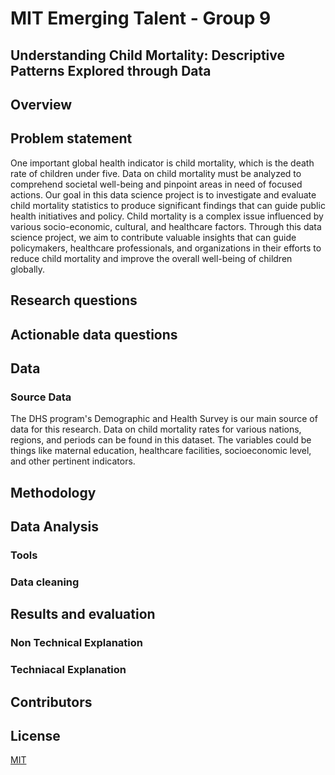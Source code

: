 # MIT Emerging Talent - Group 9

## Understanding Child Mortality: Descriptive Patterns Explored through Data

## Overview
<!-- your comment -->



## Problem statement
<!-- your comment Please follow the link to read full [problem statement]().-->
One important global health indicator is child mortality, which is the death rate of children under five. Data on child mortality must be analyzed to comprehend societal well-being and pinpoint areas in need of focused actions. Our goal in this data science project is to investigate and evaluate child mortality statistics to produce significant findings that can guide public health initiatives and policy. 
 Child mortality is a complex issue influenced by various socio-economic, cultural, and healthcare factors. Through this data science project, we aim to contribute valuable insights that can guide policymakers, healthcare professionals, and organizations in their efforts to reduce child mortality and improve the overall well-being of children globally.




## Research questions
<!-- your comment -->

## Actionable data questions
<!-- your comment -->


## Data 
<!-- your comment -->


### Source Data 
<!-- your comment -->
The DHS program's Demographic and Health Survey is our main source of data for this research. Data on child mortality rates for various nations, regions, and periods can be found in this dataset. The variables could be things like maternal education, healthcare facilities, socioeconomic level, and other pertinent indicators. 


## Methodology
<!-- your comment -->


## Data Analysis
<!-- your comment -->


### Tools
<!-- your comment -->

### Data cleaning
<!-- your comment -->

## Results and evaluation 
<!-- your comment -->


### Non Technical Explanation
### Techniacal Explanation


## Contributors 
<!-- your comment -->

## License

[MIT](https://choosealicense.com/licenses/mit/)
